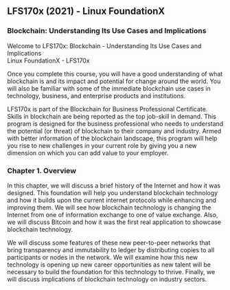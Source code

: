 ## LFS170x (2021) - Linux FoundationX

### Blockchain: Understanding Its Use Cases and Implications

Welcome to LFS170x: Blockchain - Understanding Its Use Cases and Implications  
Linux FoundationX - LFS170x
<p>
Once you complete this course, you will have a good understanding of what blockchain is and its impact and potential for change around the world. You will also be familiar with some of the immediate blockchain use cases in technology, business, and enterprise products and institutions.</p>
<p>
LFS170x is part of the Blockchain for Business Professional Certificate. Skills in blockchain are being reported as the top job-skill in demand. This program is designed for the business professional who needs to understand the potential (or threat) of blockchain to their company and industry. Armed with better information of the blockchain landscape, this program will help you rise to new challenges in your current role by giving you a new dimension on which you can add value to your employer.</p>

### Chapter 1. Overview
<p>
In this chapter, we will discuss a brief history of the Internet and how it was designed. This foundation will help you understand blockchain technology and how it builds upon the current internet protocols while enhancing and improving them. We will see how blockchain technology is changing the Internet from one of information exchange to one of value exchange. Also, we will discuss Bitcoin and how it was the first real application to showcase blockchain technology.</p>
<p>
We will discuss some features of these new peer-to-peer networks that bring transparency and immutability to ledger by distributing copies to all participants or nodes in the network. We will examine how this new technology is opening up new career opportunities as new talent will be necessary to build the foundation for this technology to thrive. Finally, we will discuss implications of blockchain technology on industry sectors.</p>
